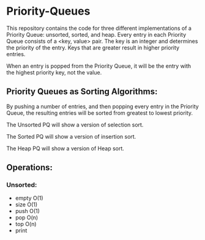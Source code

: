 # Priority-Queues

This repository contains the code for three different implementations of a Priority Queue: unsorted, sorted, and heap. 
Every entry in each Priority Queue consists of a <key, value> pair. The key is an integer and determines the priority of the entry. Keys that are greater result in higher priority entries. 

When an entry is popped from the Priority Queue, it will be the entry with the highest priority key, not the value.

Priority Queues as Sorting Algorithms:
--------------------------------------
By pushing a number of entries, and then popping every entry in the Priority Queue, the resulting entries will be sorted from greatest to lowest priority.

The Unsorted PQ will show a version of selection sort.

The Sorted PQ will show a version of insertion sort.

The Heap PQ will show a version of Heap sort.

Operations:
-----------
### Unsorted: ###
  - empty O(1)
  - size O(1)
  - push O(1)
  - pop O(n)
  - top O(n)
  - print
